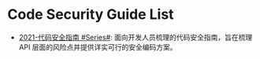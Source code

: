# Code Security Guide List

- [2021-代码安全指南 #Series#](https://github.com/Tencent/secguide): 面向开发人员梳理的代码安全指南，旨在梳理 API 层面的风险点并提供详实可行的安全编码方案。
